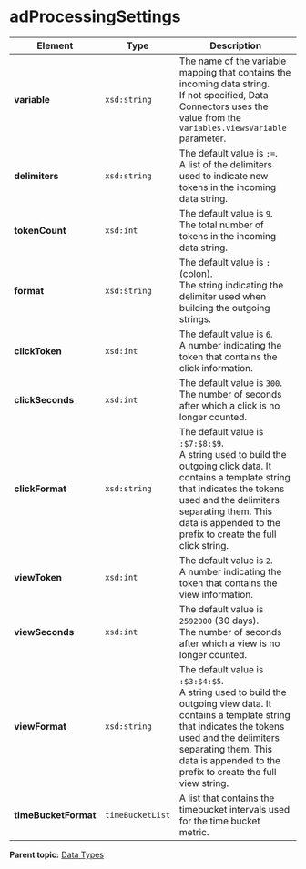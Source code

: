 # adProcessingSettings

|Element|Type|Description|
|-------|----|-----------|
|**variable** |`xsd:string` | The name of the variable mapping that contains the incoming data string.<br/> If not specified, Data Connectors uses the value from the `variables.viewsVariable` parameter.|
|**delimiters** |`xsd:string` | The default value is `:=`.<br/> A list of the delimiters used to indicate new tokens in the incoming data string.|
|**tokenCount** |`xsd:int` | The default value is `9`.<br/> The total number of tokens in the incoming data string.|
|**format** |`xsd:string` | The default value is `:` \(colon\).<br/> The string indicating the delimiter used when building the outgoing strings.|
|**clickToken** |`xsd:int` | The default value is `6`.<br/> A number indicating the token that contains the click information.|
|**clickSeconds** |`xsd:int` | The default value is `300`.<br/> The number of seconds after which a click is no longer counted.|
|**clickFormat** |`xsd:string` | The default value is `:$7:$8:$9`.<br/> A string used to build the outgoing click data. It contains a template string that indicates the tokens used and the delimiters separating them. This data is appended to the prefix to create the full click string.|
|**viewToken** |`xsd:int` | The default value is `2`.<br/> A number indicating the token that contains the view information.|
|**viewSeconds** |`xsd:int` | The default value is `2592000` \(30 days\).<br/> The number of seconds after which a view is no longer counted.|
|**viewFormat** |`xsd:string` | The default value is `:$3:$4:$5`.<br/> A string used to build the outgoing view data. It contains a template string that indicates the tokens used and the delimiters separating them. This data is appended to the prefix to create the full view string.|
|**timeBucketFormat** |`timeBucketList` | A list that contains the timebucket intervals used for the time bucket metric.|

**Parent topic:** [Data Types](../data_types/c_genesis_api_datatypes.md)
